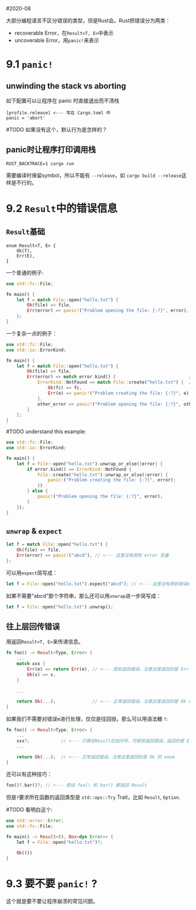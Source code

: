 #2020-08

大部分编程语言不区分错误的类型，但是Rust会。Rust把错误分为两类：
- recoverable Error，在`Result<T, E>`中表示
- uncoverable Error，用`panic!`来表示

# 9.1 `panic!`

## unwinding the stack vs aborting
如下配置可以让程序在 panic 时直接退出而不清栈
```
[profile.release] <--- 写在 Cargo.toml 中
panic = 'abort'
```
#TODO 如果没有这个，默认行为是怎样的？

## panic时让程序打印调用栈
`RUST_BACKTRACE=1 cargo run`

需要编译时保留symbol，所以不能有 `--release`，如 `cargo build --release`这样是不行的。

# 9.2 `Result`中的错误信息

## `Result`基础
```
enum Result<T, E> {
    Ok(T),
    Err(E),
}
```

一个普通的例子:
``` rust
use std::fs::File;

fn main() {
    let f = match File::open("hello.txt") {
        Ok(file) => file,
        Err(error) => panic!("Problem opening the file: {:?}", error), // <--- 当然也可以是别的处理
    };
}
```

一个复杂一点的例子：
``` rust
use std::fs::File;
use std::io::ErrorKind;

fn main() {
    let f = match File::open("hello.txt") {
        Ok(file) => file,
        Err(error) => match error.kind() {                            // <--- match ... {} 是一个 expression，所以可以这么搞...
            ErrorKind::NotFound => match File::create("hello.txt") {  // <--- match ... {} 是一个 expression，所以可以这么搞...
                Ok(fc) => fc,
                Err(e) => panic!("Problem creating the file: {:?}", e),
            },
            other_error => panic!("Problem opening the file: {:?}", other_error)
        }
    };
}
```

#TODO understand this example:
``` rust
use std::fs::File;
use std::io::ErrorKind;

fn main() {
    let f = File::open("hello.txt").unwrap_or_else(|error| {
        if error.kind() == ErrorKind::NotFound {
            File::create("hello.txt").unwrap_or_else(|error| {
                panic!("Problem creating the file: {:?}", error);
            })
        } else {
            panic!("Problem opening the file: {:?}", error);
        }
    });
}
```

## `unwrap` & `expect`
``` rust
let f = match File::open("hello.txt") {
    Ok(file) => file,
    Err(error) => panic!("abcd"), // <--- 这里没有用到 error 变量
};
```

可以用`expect`简写成：
``` rust
let f = File::open("hello.txt").expect("abcd"); // <--- 这里没有用到错误error的具体信息
```

如果不需要"abcd"那个字符串，那么还可以用`unwrap`进一步简写成：
``` rust
let f = File::open("hello.txt").unwrap();
```

## 往上层回传错误
用返回`Result<T, E>`来传递信息。
``` Rust
fn foo() -> Result<Type, Error> {
    ...
    match xxx {
        Err(e) => return Err(e), // <--- 提前返回错误。注意这里返回的是 Err 的 enum
        Ok(x) => x,
    }
	
	...

    return Ok(...);              // <--- 正常返回错误。注意这里返回的是 Ok 的 enum
}
```

如果我们不需要对错误e进行处理，仅仅是往回抛，那么可以用语法糖 `?`:
``` Rust
fn foo() -> Result<Type, Error> {
    ...
	xxx?;            // <--- 只需在Result后加问号，可提前返回错误。返回的是 Err 的 enum
	...

    return Ok(...);  // <--- 正常返回错误。注意这里返回的是 Ok 的 enum
}
```

还可以有这种技巧：
``` rust
foo()?.bar()?; // <--- 假设 foo() 和 bar() 都返回 Result
```

但是`?`要求所在函数的返回类型是 `std::ops::Try` Trait，比如 `Result`, `Option`.

#TODO 看明白这个:
``` rust
use std::error::Error;
use std::fs::File;

fn main() -> Result<(), Box<dyn Error>> {
    let f = File::open("hello.txt")?;

    Ok(())
}
```

# 9.3 要不要 `panic!` ?
这个就是要不要让程序崩溃的常见问题。